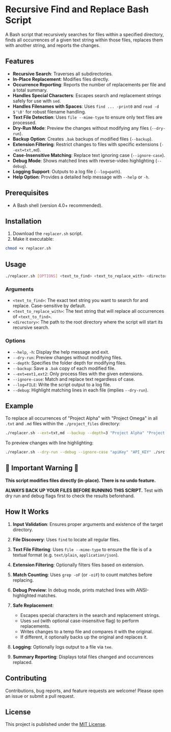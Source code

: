 # Recursive Find and Replace Bash Script

A Bash script that recursively searches for files within a specified directory, finds all occurrences of a given text string within those files, replaces them with another string, and reports the changes.

## Features

* **Recursive Search**: Traverses all subdirectories.
* **In-Place Replacement**: Modifies files directly.
* **Occurrence Reporting**: Reports the number of replacements per file and a total summary.
* **Handles Special Characters**: Escapes search and replacement strings safely for use with `sed`.
* **Handles Filenames with Spaces**: Uses `find ... -print0` and `read -d $'\0'` for robust filename handling.
* **Text File Detection**: Uses `file --mime-type` to ensure only text files are processed.
* **Dry-Run Mode**: Preview the changes without modifying any files (`--dry-run`).
* **Backup Option**: Creates `.bak` backups of modified files (`--backup`).
* **Extension Filtering**: Restrict changes to files with specific extensions (`--ext=txt,md`).
* **Case-Insensitive Matching**: Replace text ignoring case (`--ignore-case`).
* **Debug Mode**: Shows matched lines with reverse-video highlighting (`--debug`).
* **Logging Support**: Outputs to a log file (`--log=path`).
* **Help Option**: Provides a detailed help message with `--help` or `-h`.

## Prerequisites

* A Bash shell (version 4.0+ recommended).

## Installation

1. Download the `replacer.sh` script.
2. Make it executable:

```bash
chmod +x replacer.sh
```

## Usage

```bash
./replacer.sh [OPTIONS] <text_to_find> <text_to_replace_with> <directory>
```

### Arguments

* `<text_to_find>`: The exact text string you want to search for and replace. Case-sensitive by default.
* `<text_to_replace_with>`: The text string that will replace all occurrences of `<text_to_find>`.
* `<directory>`: The path to the root directory where the script will start its recursive search.

### Options

* `--help`, `-h`: Display the help message and exit.
* `--dry-run`: Preview changes without modifying files.
* `--depth`: Specifies the folder depth for modifying files.
* `--backup`: Save a `.bak` copy of each modified file.
* `--ext=ext1,ext2`: Only process files with the given extensions.
* `--ignore-case`: Match and replace text regardless of case.
* `--log=FILE`: Write the script output to a log file.
* `--debug`: Highlight matching lines in each file (implies `--dry-run`).

## Example

To replace all occurrences of "Project Alpha" with "Project Omega" in all `.txt` and `.md` files within the `./project_files` directory:

```bash
./replacer.sh --ext=txt,md --backup --depth=3 "Project Alpha" "Project Omega" ./project_files
```

To preview changes with line highlighting:

```bash
./replacer.sh --dry-run --debug --ignore-case "apiKey" "API_KEY" ./src
```

## 🚨 Important Warning 🚨

**This script modifies files directly (in-place). There is no undo feature.**

**ALWAYS BACK UP YOUR FILES BEFORE RUNNING THIS SCRIPT.** Test with dry run and debug flags first to check the results beforehand.

## How It Works

1. **Input Validation**: Ensures proper arguments and existence of the target directory.
2. **File Discovery**: Uses `find` to locate all regular files.
3. **Text File Filtering**: Uses `file --mime-type` to ensure the file is of a textual format (e.g. `text/plain`, `application/json`).
4. **Extension Filtering**: Optionally filters files based on extension.
5. **Match Counting**: Uses `grep -oF` (or `-oiF`) to count matches before replacing.
6. **Debug Preview**: In debug mode, prints matched lines with ANSI-highlighted matches.
7. **Safe Replacement**:

   * Escapes special characters in the search and replacement strings.
   * Uses `sed` (with optional case-insensitive flag) to perform replacements.
   * Writes changes to a temp file and compares it with the original.
   * If different, it optionally backs up the original and replaces it.
8. **Logging**: Optionally logs output to a file via `tee`.
9. **Summary Reporting**: Displays total files changed and occurrences replaced.

## Contributing

Contributions, bug reports, and feature requests are welcome! Please open an issue or submit a pull request.

## License

This project is published under the [MIT License](LICENSE).

